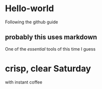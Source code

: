 # Hello-world
Following the github guide
## probably this uses markdown
One of the *essential* tools of this time I guess
# crisp, clear Saturday
with instant coffee
